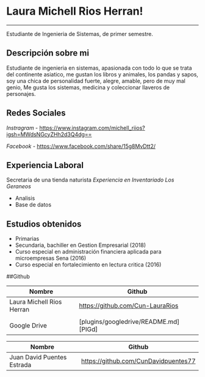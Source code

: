 # Laura Michell Rios Herran!
---

Estudiante de Ingenieria de Sistemas, de primer semestre. 

## Descripción sobre mi

Estudiante de ingenieria en sistemas, apasionada con todo lo que se trata del continente asiatico, me gustan los libros y animales, los pandas y sapos, soy una chica de personalidad fuerte, alegre, amable, pero de muy mal genio, Me gusta los sistemas, medicina y coleccionar llaveros de personajes.

## Redes Sociales
*Instragram* - https://www.instagram.com/michell_riios?igsh=MWdsNGcyZHh2d3Q4dg==

*Facebook* - https://www.facebook.com/share/15g8MvDtt2/

## Experiencia Laboral

Secretaria de una tienda naturista
 *Experiencia en Inventariado Los Geraneos*
- Analisis
- Base de datos

  
## Estudios obtenidos
- Primarias
- Secundaria, bachiller en Gestion Empresarial (2018)
- Curso especial en administración financiera aplicada para microempresas Sena (2016)
- Curso especial en fortalecimiento en lectura critica (2016)


##Github

|Nombre| Github|
|------|------|
|Laura Michell Rios Herran| https://github.com/Cun-LauraRios|
|||
|Google Drive |[plugins/googledrive/README.md] [PIGd]

|Nombre| Github|
|------|------|
|Juan David Puentes Estrada | https://github.com/CunDavidpuentes77|

